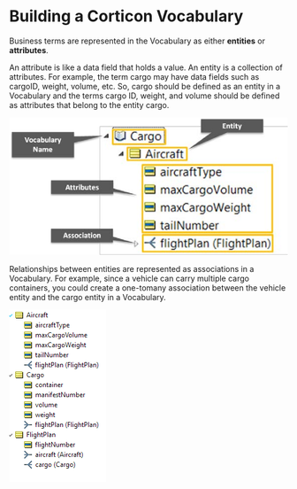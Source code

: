 # Building a Corticon Vocabulary

Business terms are represented in the Vocabulary as either **entities** or **attributes**.&#x20;

An attribute is like a data field that holds a value. An entity is a collection of attributes. For example, the term cargo may have data fields such as cargoID, weight, volume, etc. So, cargo should be defined as an entity in a Vocabulary and the terms cargo ID, weight, and volume should be defined as attributes that belong to the entity cargo.&#x20;

![](<../../../.gitbook/assets/image (4).png>)

Relationships between entities are represented as associations in a Vocabulary. For example, since a vehicle can carry multiple cargo containers, you could create a one-tomany association between the vehicle entity and the cargo entity in a Vocabulary.

![](<../../../.gitbook/assets/image (67).png>)
